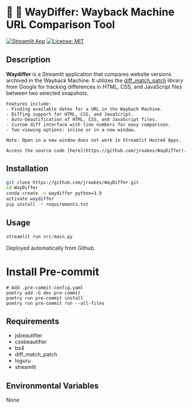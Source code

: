 # 🤖 💾 WayDiffer: Wayback Machine URL Comparison Tool
[![Streamlit App](https://static.streamlit.io/badges/streamlit_badge_black_white.svg)](https://waydiffer.streamlit.app/)
[![License: MIT](https://img.shields.io/badge/License-MIT-yellow.svg)](https://opensource.org/licenses/MIT)

## Description
**Waydiffer** is a Streamlit application that compares website versions archived in the Wayback Machine. It utilizes the [diff_match_patch](https://github.com/google/diff-match-patch) library from Google for tracking differences in HTML, CSS, and JavaScript files between two selected snapshots.

    Features include:
    - Finding available dates for a URL in the Wayback Machine.
    - Diffing support for HTML, CSS, and JavaScript.
    - Auto-beautification of HTML, CSS, and JavaScript files.
    - Custom diff interface with line numbers for easy comparison.
    - Two viewing options: inline or in a new window.

    Note: Open in a new window does not work in Streamlit Hosted Apps.

    Access the source code [here](https://github.com/jroakes/WayDiffer).


## Installation
```bash
git clone https://github.com/jroakes/WayDiffer.git
cd WayDiffer
conda create -n waydiffer python=3.9
activate waydiffer
pip install -r requirements.txt
```


## Usage
```python
streamlit run src/main.py
```

Deployed automatically from Github.


# Install Pre-commit
```
# Add .pre-commit-config.yaml
poetry add -G dev pre-commit
poetry run pre-commit install
poetry run pre-commit run --all-files
```

## Requirements
 - jsbeautifier
- cssbeautifier
- bs4
- diff_match_patch
- loguru
- streamlit

## Environmental Variables
None
